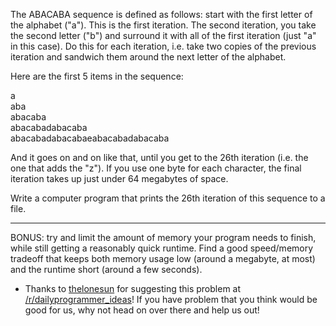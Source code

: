 <div class="md"><p>The ABACABA sequence is defined as follows: start with the first letter of the alphabet ("a"). This is the first iteration. The second iteration, you take the second letter ("b") and surround it with all of the first iteration (just "a" in this case). Do this for each iteration, i.e. take two copies of the previous iteration and sandwich them around the next letter of the alphabet. </p>
<p>Here are the first 5 items in the sequence:</p>
<p>a<br/>
aba<br/>
abacaba<br/>
abacabadabacaba<br/>
abacabadabacabaeabacabadabacaba         </p>
<p>And it goes on and on like that, until you get to the 26th iteration (i.e. the one that adds the "z"). If you use one byte for each character, the final iteration takes up just under 64 megabytes of space.</p>
<p>Write a computer program that prints the 26th iteration of this sequence to a file. </p>
<hr/>
<p>BONUS: try and limit the amount of memory your program needs to finish, while still getting a reasonably quick runtime. Find a good speed/memory tradeoff that keeps both memory usage low (around a megabyte, at most) and the runtime short (around a few seconds). </p>
<ul>
<li>Thanks to <a href="http://www.reddit.com/user/thelonesun">thelonesun</a> for suggesting this problem at <a href="/r/dailyprogrammer_ideas">/r/dailyprogrammer_ideas</a>! If you have problem that you think would be good for us, why not head on over there and help us out!</li>
</ul>
</div>
